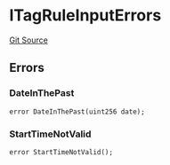 # ITagRuleInputErrors
[Git Source](https://github.com/thrackle-io/tron/blob/2c06fb72526db5cd6662cbeec5fef5842b764c6f/src/common/IErrors.sol)


## Errors
### DateInThePast

```solidity
error DateInThePast(uint256 date);
```

### StartTimeNotValid

```solidity
error StartTimeNotValid();
```

